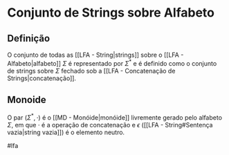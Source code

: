 
# Conjunto de Strings sobre Alfabeto

## Definição

O conjunto de todas as [[LFA - String|strings]] sobre o [[LFA - Alfabeto|alfabeto]] $\Sigma$ é representado por $\Sigma^*$ e é definido como o conjunto de strings sobre $\Sigma$ fechado sob a [[LFA - Concatenação de Strings|concatenação]].

## Monoide

O par $(\Sigma^*, \cdot)$ é o [[MD - Monóide|monóide]] livremente gerado pelo alfabeto $\Sigma$, em que $\cdot$ é a operação de concatenação e $\epsilon$ ([[LFA - String#Sentença vazia|string vazia]]) é o elemento neutro.

#lfa

